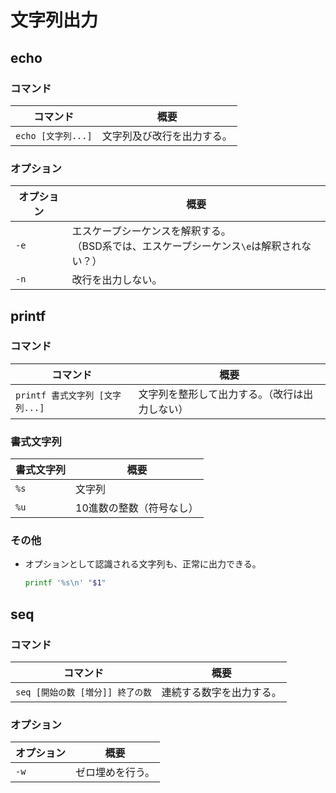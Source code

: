 # 文字列出力

## echo

### コマンド

| コマンド           | 概要                       |
| ------------------ | -------------------------- |
| `echo [文字列...]` | 文字列及び改行を出力する。 |

### オプション

|オプション|概要|
|---|---|
|`-e`|エスケープシーケンスを解釈する。<br />（BSD系では、エスケープシーケンス`\e`は解釈されない？）|
|`-n`|改行を出力しない。|

## printf

### コマンド

|コマンド|概要|
|---|---|
|`printf 書式文字列 [文字列...]`|文字列を整形して出力する。（改行は出力しない）|

### 書式文字列

| 書式文字列 | 概要                     |
| ---------- | ------------------------ |
| `%s`       | 文字列                   |
| `%u`       | 10進数の整数（符号なし） |

### その他

- オプションとして認識される文字列も、正常に出力できる。

  ```bash
  printf '%s\n' "$1"
  ```

## seq

### コマンド

|コマンド|概要|
|---|---|
|`seq [開始の数 [増分]] 終了の数`|連続する数字を出力する。|

### オプション

|オプション|概要|
|---|---|
|`-w`|ゼロ埋めを行う。|
